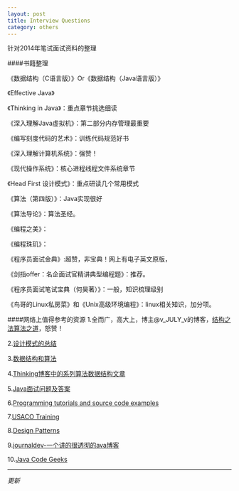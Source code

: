 ```yaml
---
layout: post
title: Interview Questions
category: others
---
```

针对2014年笔试面试资料的整理  

####书籍整理

《数据结构（C语言版）》Or《数据结构（Java语言版）》

《Effective Java》

《Thinking in Java》：重点章节挑选细读

《深入理解Java虚拟机》：第二部分内存管理最重要

《编写刻度代码的艺术》：训练代码规范好书

《深入理解计算机系统》：强赞！

《现代操作系统》：核心进程线程文件系统章节

《Head First 设计模式》：重点研读几个常用模式

《算法（第四版）》：Java实现很好

《算法导论》：算法圣经。

《编程之美》：

《编程珠玑》：

《程序员面试金典》:超赞，非宝典！网上有电子英文原版，

《剑指offer：名企面试官精讲典型编程题》：推荐。

《程序员面试笔试宝典（何昊著）》：一般，知识梳理级别

《鸟哥的Linux私房菜》和《Unix高级环境编程》：linux相关知识，加分项。

####网络上值得参考的资源
1.全而广，高大上，博主@v_JULY_v的博客，[结构之法算法之道](http://blog.csdn.net/v_july_v)，怒赞！


2.[设计模式的总结](http://blog.csdn.net/xtwolf008/article/details/8807006)


3.[数据结构和算法](http://www.cnblogs.com/chinazhangjie/category/263772.html)


4.[Thinking博客中的系列算法数据结构文章](http://www.ahathinking.com/archives/51.html)


5.[Java面试问题及答案](http://www.journaldev.com/java-interview-questions "java-interview-questions")

6.[Programming tutorials and source code examples](http://www.java2s.com/ "编程资源大全")

7.[USACO Training](http://www.nocow.cn/index.php/USACO_Training#Section_1.0)

8.[Design  Patterns](http://www.oodesign.com/ "Design  Patterns")

9.[journaldev-一个讲的很透彻的ava博客](http://www.journaldev.com/  )

10.[Java  Code Geeks](http://www.javacodegeeks.com/category/career/  "Career ")
- - -
*更新*